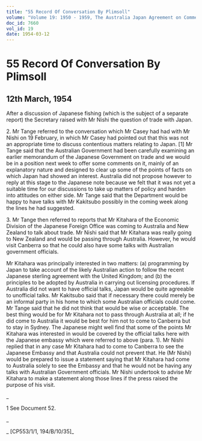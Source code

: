 ```yaml
---
title: "55 Record Of Conversation By Plimsoll"
volume: "Volume 19: 1950 - 1959, The Australia Japan Agreement on Commerce"
doc_id: 7660
vol_id: 19
date: 1954-03-12
---
```


# 55 Record Of Conversation By Plimsoll

## 12th March, 1954

After a discussion of Japanese fishing (which is the subject of a separate report) the Secretary raised with Mr Nishi the question of trade with Japan.

2\. Mr Tange referred to the conversation which Mr Casey had had with Mr Nishi on 19 February, in which Mr Casey had pointed out that this was not an appropriate time to discuss contentious matters relating to Japan. [1] Mr Tange said that the Australian Government had been carefully examining an earlier memorandum of the Japanese Government on trade and we would be in a position next week to offer some comments on it, mainly of an explanatory nature and designed to clear up some of the points of facts on which Japan had showed an interest. Australia did not propose however to reply at this stage to the Japanese note because we felt that it was not yet a suitable time for our discussions to take up matters of policy and harden into attitudes on either side. Mr Tange said that the Department would be happy to have talks with Mr Kakitsubo possibly in the coming week along the lines he had suggested.

3\. Mr Tange then referred to reports that Mr Kitahara of the Economic Division of the Japanese Foreign Office was coming to Australia and New Zealand to talk about trade. Mr Nishi said that Mr Kitahara was really going to New Zealand and would be passing through Australia. However, he would visit Canberra so that he could also have some talks with Australian government officials.

Mr Kitahara was principally interested in two matters: (a) programming by Japan to take account of the likely Australian action to follow the recent Japanese sterling agreement with the United Kingdom; and (b) the principles to be adopted by Australia in carrying out licensing procedures. If Australia did not want to have official talks, Japan would be quite agreeable to unofficial talks. Mr Kakitsubo said that if necessary there could merely be an informal party in his home to which some Australian officials could come. Mr Tange said that he did not think that would be wise or acceptable. The best thing would be for Mr Kitahara not to pass through Australia at all; if he did come to Australia it would be best for him not to come to Canberra but to stay in Sydney. The Japanese might well find that some of the points Mr Kitahara was interested in would be covered by the official talks here with the Japanese embassy which were referred to above (para. 1). Mr Nishi replied that in any case Mr Kitahara had to come to Canberra to see the Japanese Embassy and that Australia could not prevent that. He (Mr Nishi) would be prepared to issue a statement saying that Mr Kitahara had come to Australia solely to see the Embassy and that he would not be having any talks with Australian Government officials. Mr Nishi undertook to advise Mr Kitahara to make a statement along those lines if the press raised the purpose of his visit.

_

1 See Document 52.

_

_ [CP553/1/1, 194/B/10/35]_
